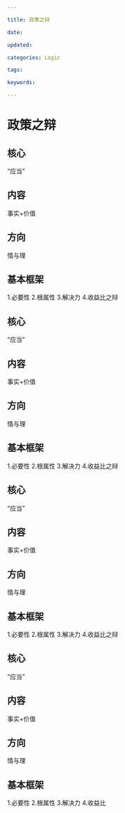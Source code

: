 ```yaml
---

title: 政策之辩

date: 

updated: 

categories: Logic

tags: 

keywords: 

---
```

# 政策之辩

## 核心

“应当”

## 内容

事实+价值

## 方向

情与理

## 基本框架

1.必要性
2.根属性
3.解决力
4.收益比之辩

## 核心

“应当”

## 内容

事实+价值

## 方向

情与理

## 基本框架

1.必要性
2.根属性
3.解决力
4.收益比之辩

## 核心

“应当”

## 内容

事实+价值

## 方向

情与理

## 基本框架

1.必要性
2.根属性
3.解决力
4.收益比之辩

## 核心

“应当”

## 内容

事实+价值

## 方向

情与理

## 基本框架

1.必要性
2.根属性
3.解决力
4.收益比